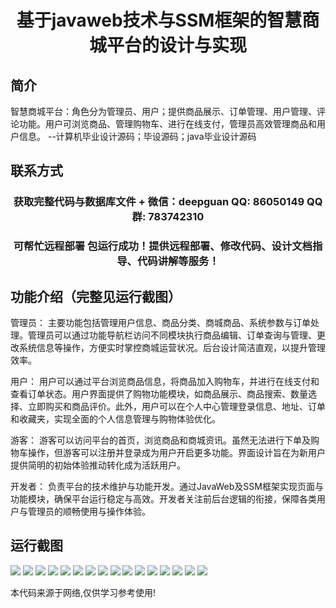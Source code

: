 <p><h1 align="center">基于javaweb技术与SSM框架的智慧商城平台的设计与实现</h1></p>

## 简介
智慧商城平台：角色分为管理员、用户；提供商品展示、订单管理、用户管理、评论功能。用户可浏览商品、管理购物车、进行在线支付，管理员高效管理商品和用户信息。    --计算机毕业设计源码；毕设源码；java毕业设计源码


## 联系方式
<p><h3 align="center">获取完整代码与数据库文件 + 微信：deepguan QQ: 86050149 QQ群: 783742310</h3></p>
<p><h3 align="center">可帮忙远程部署 包运行成功！提供远程部署、修改代码、设计文档指导、代码讲解等服务！</h3></p>

## 功能介绍（完整见运行截图）
管理员： 主要功能包括管理用户信息、商品分类、商城商品、系统参数与订单处理。管理员可以通过功能导航栏访问不同模块执行商品编辑、订单查询与管理、更改系统信息等操作，方便实时掌控商城运营状况。后台设计简洁直观，以提升管理效率。

用户： 用户可以通过平台浏览商品信息，将商品加入购物车，并进行在线支付和查看订单状态。用户界面提供了购物功能模块，如商品展示、商品搜索、数量选择、立即购买和商品评价。此外，用户可以在个人中心管理登录信息、地址、订单和收藏夹，实现全面的个人信息管理与购物体验优化。

游客： 游客可以访问平台的首页，浏览商品和商城资讯。虽然无法进行下单及购物车操作，但游客可以注册并登录成为用户开启更多功能。界面设计旨在为新用户提供简明的初始体验推动转化成为活跃用户。

开发者： 负责平台的技术维护与功能开发。通过JavaWeb及SSM框架实现页面与功能模块，确保平台运行稳定与高效。开发者关注前后台逻辑的衔接，保障各类用户与管理员的顺畅使用与操作体验。


## 运行截图
![](https://bs-1329754181.cos.ap-shanghai.myqcloud.com/ssm/SmartMallPlatform/img/001.jpg)
![](https://bs-1329754181.cos.ap-shanghai.myqcloud.com/ssm/SmartMallPlatform/img/002.jpg)
![](https://bs-1329754181.cos.ap-shanghai.myqcloud.com/ssm/SmartMallPlatform/img/003.jpg)
![](https://bs-1329754181.cos.ap-shanghai.myqcloud.com/ssm/SmartMallPlatform/img/004.jpg)
![](https://bs-1329754181.cos.ap-shanghai.myqcloud.com/ssm/SmartMallPlatform/img/005.jpg)
![](https://bs-1329754181.cos.ap-shanghai.myqcloud.com/ssm/SmartMallPlatform/img/006.jpg)
![](https://bs-1329754181.cos.ap-shanghai.myqcloud.com/ssm/SmartMallPlatform/img/007.jpg)
![](https://bs-1329754181.cos.ap-shanghai.myqcloud.com/ssm/SmartMallPlatform/img/008.jpg)
![](https://bs-1329754181.cos.ap-shanghai.myqcloud.com/ssm/SmartMallPlatform/img/009.jpg)
![](https://bs-1329754181.cos.ap-shanghai.myqcloud.com/ssm/SmartMallPlatform/img/010.jpg)
![](https://bs-1329754181.cos.ap-shanghai.myqcloud.com/ssm/SmartMallPlatform/img/011.jpg)
![](https://bs-1329754181.cos.ap-shanghai.myqcloud.com/ssm/SmartMallPlatform/img/012.jpg)
![](https://bs-1329754181.cos.ap-shanghai.myqcloud.com/ssm/SmartMallPlatform/img/013.jpg)
![](https://bs-1329754181.cos.ap-shanghai.myqcloud.com/ssm/SmartMallPlatform/img/014.jpg)
![](https://bs-1329754181.cos.ap-shanghai.myqcloud.com/ssm/SmartMallPlatform/img/015.jpg)
![](https://bs-1329754181.cos.ap-shanghai.myqcloud.com/ssm/SmartMallPlatform/img/016.jpg)

<p>本代码来源于网络,仅供学习参考使用!</p>
